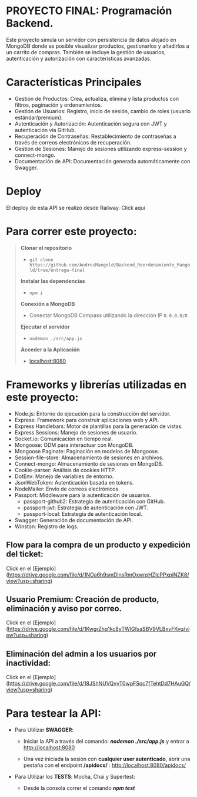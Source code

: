# PROYECTO FINAL: Programación Backend.

Este proyecto simula un servidor con persistencia de datos alojado en MongoDB donde es posible visualizar productos, gestionarlos y añadirlos a un carrito de compras. También se incluye la gestión de usuarios, autenticación y autorización con características avanzadas.


# Características Principales
- Gestión de Productos: Crea, actualiza, elimina y lista productos con filtros, paginación y ordenamientos.
- Gestión de Usuarios: Registro, inicio de sesión, cambio de roles (usuario estándar/premium).
- Autenticación y Autorización: Autenticación segura con JWT y autenticación vía GitHub.
- Recuperación de Contraseñas: Restablecimiento de contraseñas a través de correos electrónicos de recuperación.
- Gestión de Sesiones: Manejo de sesiones utilizando express-session y connect-mongo.
- Documentación de API: Documentación generada automáticamente con Swagger.


# Deploy

El deploy de esta API se realizó desde Railway. Click aquí



# Para correr este proyecto:

> **Clonar el repositorio**  
> - `git clone https://github.com/AndresMangold/Backend_Reordenamiento_Mangold/tree/entrega-final`
>
> **Instalar las dependencias**  
> - `npm i`
>
> **Conexión a MongoDB**  
> - Conectar MongoDB Compass utilizando la dirección IP `0.0.0.0/0`
>
> **Ejecutar el servidor**  
> - `nodemon ./src/app.js`
>
> **Acceder a la Aplicación**  
> - [localhost:8080](http://localhost:8080/)



# Frameworks y librerías utilizadas en este proyecto:

- Node.js: Entorno de ejecución para la construcción del servidor.
- Express: Framework para construir aplicaciones web y API.
- Express Handlebars: Motor de plantillas para la generación de vistas.
- Express Sessions: Manejo de sesiones de usuario.
- Socket.io: Comunicación en tiempo real.
- Mongoose: ODM para interactuar con MongoDB.
- Mongoose Paginate: Paginación en modelos de Mongoose.
- Session-file-store: Almacenamiento de sesiones en archivos.
- Connect-mongo: Almacenamiento de sesiones en MongoDB.
- Cookie-parser: Análisis de cookies HTTP.
- DotEnv: Manejo de variables de entorno.
- JsonWebToken: Autenticación basada en tokens.
- NodeMailer: Envío de correos electrónicos.
- Passport: Middleware para la autenticación de usuarios.
    - passport-github2: Estrategia de autenticación con GitHub.
    - passport-jwt: Estrategia de autenticación con JWT.
    - passport-local: Estrategia de autenticación local.
- Swagger: Generación de documentación de API.
- Winston: Registro de logs.


## Flow para la compra de un producto y expedición del ticket:

 Click en el [Ejemplo] (https://drive.google.com/file/d/1NOa6h9smDInsRmOxwrpHZIcPPxpiNZK8/view?usp=sharing)

## Usuario Premium: Creación de producto, eliminación y aviso por correo.

 Click en el [Ejemplo] (https://drive.google.com/file/d/1KwgrZhq1kc8yTWIGfsaSBV9VLBxvFKvq/view?usp=sharing)

## Eliminación del admin a los usuarios por inactividad:

 Click en el [Ejemplo] (https://drive.google.com/file/d/18JShNUVQvvT0wpFSqc7fTehtDd7HAuGQ/view?usp=sharing)

# Para testear la API:


- Para Utilizar **SWAGGER**:
    - Iniciar la API a través del comando: ***nodemon ./src/app.js*** y entrar a [http://localhost:8080](http://localhost:8080/)


    - Una vez iniciada la sesión con **cualquier user autenticado**, abrir una pestaña con el endpoint **/apidocs/** : [http://localhost:8080/apidocs/](http://localhost:8080/apidocs)



- Para Utilizar los **TESTS**: Mocha, Chai y Supertest:
    - Desde la consola correr el comando ***npm test***


